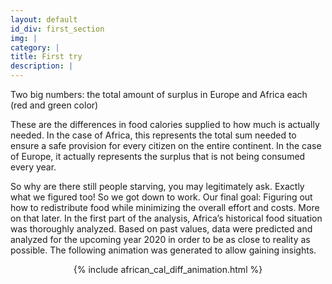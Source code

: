 ```yaml
---
layout: default
id_div: first_section
img: |
category: |
title: First try
description: |
---
```

Two big numbers: the total amount of surplus in Europe and Africa each (red and green color)

These are the differences in food calories supplied to how much is actually needed. In the case of Africa, this represents the total sum needed to ensure a safe provision for every citizen on the entire continent. In the case of Europe, it actually represents the surplus that is not being consumed every year. 

So why are there still people starving, you may legitimately ask. Exactly what we figured too! So we got down to work. Our final goal: Figuring out how to redistribute food while minimizing the overall effort and costs. More on that later. 
In the first part of the analysis, Africa’s historical food situation was thoroughly analyzed. Based on past values, data were predicted and analyzed for the upcoming year 2020 in order to be as close to reality as possible. The following animation was generated to allow gaining insights.


<div align="center">
{% include african_cal_diff_animation.html %}
</div>